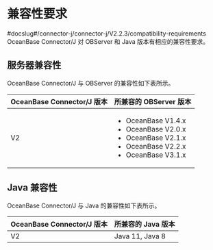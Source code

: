 兼容性要求 
==========================
#docslug#/connector-j/connector-j/V2.2.3/compatibility-requirements
OceanBase Connector/J 对 OBServer 和 Java 版本有相应的兼容性要求。

服务器兼容性 
------------------------

OceanBase Connector/J 与 OBServer 的兼容性如下表所示。


| **OceanBase** Connector/J **版本** |                                                                                                                                      **所兼容的 OBServer 版本**                                                                                                                                       |
|----------------------------------|-------------------------------------------------------------------------------------------------------------------------------------------------------------------------------------------------------------------------------------------------------------------------------------------------|
| V2                               | <ul><li> OceanBase V1.4.x   <li> OceanBase V2.0.x   <li> OceanBase V2.1.x   <li> OceanBase V2.2.x   <li> OceanBase V3.1.x    |



Java 兼容性 
--------------------------

OceanBase Connector/J 与 Java 的兼容性如下表所示。


| **OceanBase** Connector/J **版本** | **所兼容的 Java 版本** |
|----------------------------------|------------------|
| V2                               | Java 11, Java 8  |



